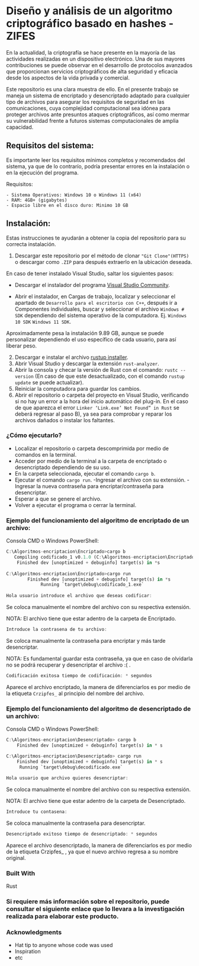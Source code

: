 # Diseño y análisis de un algoritmo criptográfico basado en hashes - ZIFES

En la actualidad, la criptografía se hace presente en la mayoría de las actividades realizadas en un dispositivo electrónico. Una de sus mayores contribuciones se puede observar en el desarrollo de protocolos avanzados que proporcionan servicios criptográficos de alta seguridad y eficacia desde los aspectos de la vida privada y comercial.

Este repositorio es una clara muestra de ello. En el presente trabajo se maneja un sistema de encriptado y desencriptado adaptado para cualquier tipo de archivos para asegurar los requisitos de seguridad en las comunicaciones, cuya complejidad computacional sea idónea para proteger archivos ante presuntos ataques criptográficos, así como mermar su vulnerabilidad frente a futuros sistemas computacionales de amplia capacidad.

## Requisitos del sistema:

Es importante leer los requisitos mínimos completos y recomendados del sistema, ya que de lo contrarío, podría presentar errores en la instalación o en la ejecución del programa.

Requisitos:
```
- Sistema Operativos: Windows 10 o Windows 11 (x64)
- RAM: 4GB+ (gigabytes)
- Espacio libre en el disco duro: Minimo 10 GB
```
## Instalación:

Estas instrucciones te ayudarán a obtener la copia del repositorio para su correcta instalación.

1. Descargar este repositorio por el método de clonar `"Git Clone"(HTTPS)` o descargar como `.ZIP` para después extraerlo en la ubicación deseada.

En caso de tener instalado Visual Studio, saltar los siguientes pasos:

   - Descargar el instalador del programa [Visual Studio Community](https://visualstudio.microsoft.com/es/thank-you-downloading-visual-studio/?sku=Community&channel=Release&version=VS2022&source=VSLandingPage&cid=2030&passive=false).
        
   - Abrir el instalador, en Cargas de trabajo, localizar y seleccionar el apartado de `Desarrollo para el escritorio con C++`, después ir a Componentes individuales, buscar y seleccionar el archivo `Windows # SDK` dependiendo del sistema operativo de la computadora. Ej. `Windows 10 SDK` `Windows 11 SDK`. 
   
Aproximadamente pesa la instalación 9.89 GB, aunque se puede personalizar dependiendo el uso específico de cada usuario, para así liberar peso.

2. Descargar e instalar el archivo [rustup installer](https://rustup.rs/).
3. Abrir Visual Studio y descargar la extensión `rust-analyzer`.
4. Abrir la consola y checar la versión de Rust con el comando: `rustc --version` (En caso de que este desactualizado, con el comando `rustup update` se puede actualizar).
5. Reiniciar la computadora para guardar los cambios.
6. Abrir el repositorio o carpeta del proyecto en Visual Studio, verificando si no hay un error a la hora del inicio automático del plug-in. En el caso de que aparezca el error `Linker ‘Link.exe’ Not Found” in Rust` se deberá regresar al paso B), ya sea para comprobar y reparar los archivos dañados o instalar los faltantes.

### ¿Cómo ejecutarlo?

- Localizar el repositorio o carpeta descomprimida por medio de comandos en la terminal.
- Acceder por medio de la terminal a la carpeta de encriptado o desencriptado dependiendo de su uso.
- En la carpeta seleccionada, ejecutar el comando `cargo b`.
- Ejecutar el comando `cargo run`.
-Ingresar el archivo con su extensión.
-Ingresar la nueva contraseña para encriptar/contraseña para desencriptar.
- Esperar a que se genere el archivo.
- Volver a ejecutar el programa o cerrar la terminal. 

### Ejemplo del funcionamiento del algoritmo de encriptado de un archivo:
Consola CMD o Windows PowerShell:
```rust
C:\Algoritmos-encriptacion\Encriptado>cargo b
   Compiling codificado_1 v0.1.0 (C:\Algoritmos-encriptacion\Encriptado)
    Finished dev [unoptimized + debuginfo] target(s) in *s
    
C:\Algoritmos-encriptacion\Encriptado>cargo run
        Finished dev [unoptimized + debuginfo] target(s) in *s
             Running `target\debug\codificado_1.exe`
             
Hola usuario introduce el archivo que deseas codificar:
```
Se coloca manualmente el nombre del archivo con su respectiva extensión.

NOTA: El archivo tiene que estar adentro de la carpeta de Encriptado.
```rust
Introduce la contrasena de tu archivo:
```
Se coloca manualmente la contraseña para encriptar y más tarde desencriptar.

NOTA: Es fundamental guardar esta contraseña, ya que en caso de olvidarla no se podrá recuperar y desencriptar el archivo :( .

```rust
Codificación exitosa tiempo de codificación: * segundos
```
Aparece el archivo encriptado, la manera de diferenciarlos es por medio de la etiqueta `Crzipfes_` al principio del nombre del archivo.

### Ejemplo del funcionamiento del algoritmo de desencriptado de un archivo:
Consola CMD o Windows PowerShell:
```rust
C:\Algoritmos-encriptacion\Desencriptado> cargo b
    Finished dev [unoptimized + debuginfo] target(s) in * s

C:\Algoritmos-encriptacion\Desencriptado> cargo run
    Finished dev [unoptimized + debuginfo] target(s) in * s
     Running `target\debug\decodificado.exe`
     
Hola usuario que archivo quieres desencriptar:
```
Se coloca manualmente el nombre del archivo con su respectiva extensión.

NOTA: El archivo tiene que estar adentro de la carpeta de Desencriptado.
```rust
Introduce tu contasena:
```
Se coloca manualmente la contraseña para desencriptar.
```rust
Desencriptado exitoso tiempo de desencriptado: * segundos
```
Aparece el archivo desencriptado, la manera de diferenciarlos es por medio de la etiqueta Crzipfes_ , ya que el nuevo archivo regresa a su nombre original.

### Built With

Rust

### Si requiere más información sobre el repositorio, puede consultar el siguiente enlace que lo llevara a la investigación realizada para elaborar este producto. 



### Acknowledgments

* Hat tip to anyone whose code was used
* Inspiration
* etc
